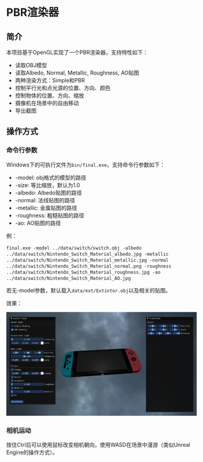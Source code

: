 # PBR渲染器

## 简介

本项目基于OpenGL实现了一个PBR渲染器，支持特性如下：

- 读取OBJ模型
- 读取Albedo, Normal, Metallic, Roughness, AO贴图
- 两种渲染方式：Simple和PBR
- 控制平行光和点光源的位置、方向、颜色
- 控制物体的位置、方向、缩放
- 摄像机在场景中的自由移动
- 导出截图

## 操作方式

### 命令行参数

Windows下的可执行文件为`bin/final.exe`，支持命令行参数如下：

- -model: obj格式的模型的路径
- -size: 等比缩放，默认为1.0
- -albedo: Albedo贴图的路径
- -normal: 法线贴图的路径
- -metallic: 金属贴图的路径
- -roughness: 粗糙贴图的路径
- -ao: AO贴图的路径

例：

```
final.exe -model ../data/switch/switch.obj -albedo ../data/switch/Nintendo_Switch_Material_albedo.jpg -metallic ../data/switch/Nintendo_Switch_Material_metallic.jpg -normal ../data/switch/Nintendo_Switch_Material_normal.png -roughness ../data/switch/Nintendo_Switch_Material_roughness.jpg -ao ../data/switch/Nintendo_Switch_Material_AO.jpg
```

若无-model参数，默认载入`data/ext/Extintor.obj`以及相关的贴图。

效果：

![switch2](.\pictures\switch2.png)

### 相机运动

按住Ctrl后可以使用鼠标改变相机朝向，使用WASD在场景中漫游（类似Unreal Engine的操作方式）。